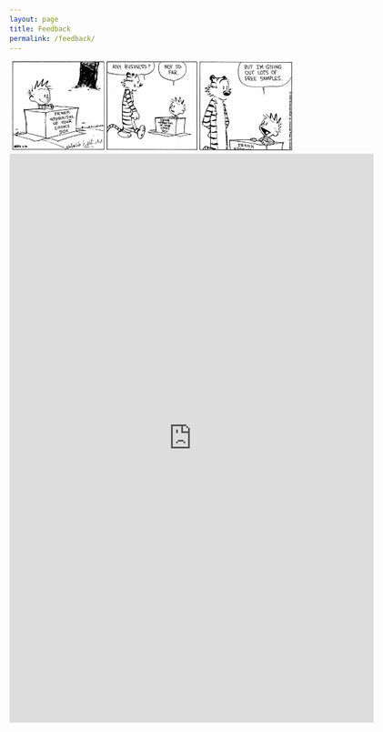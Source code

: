 ```yaml
---
layout: page
title: Feedback
permalink: /feedback/
---
```


<img src="images/chobbes.jpg" width="500"/>

<iframe src="https://docs.google.com/forms/d/e/1FAIpQLScj3OZ_Ckk1qAa8w7tTvLL8HpksFl8EJ2L6g1Zvvj60k3cXnA/viewform?embedded=true" width="640" height="1000" frameborder="0" marginheight="0" marginwidth="0">Loading…</iframe>